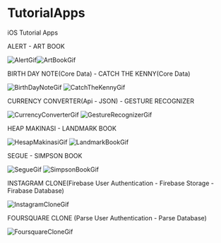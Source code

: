 # TutorialApps
iOS Tutorial Apps

ALERT - ART BOOK 


![AlertGif](https://user-images.githubusercontent.com/58392243/185426189-aff97361-8174-4aff-909f-010f6c0ac67a.gif)![ArtBookGif](https://user-images.githubusercontent.com/58392243/185426397-c8d4517e-aef6-4221-8360-44ec2f5fb669.gif)

BIRTH DAY NOTE(Core Data) - CATCH THE KENNY(Core Data)

![BirthDayNoteGif](https://user-images.githubusercontent.com/58392243/185425902-08fcea88-79a9-411d-b200-33b5769cc234.gif) ![CatchTheKennyGif](https://user-images.githubusercontent.com/58392243/185444136-b7e01d71-d43c-482b-8e73-b7d2083dfe14.gif)

CURRENCY CONVERTER(Api - JSON) - GESTURE RECOGNIZER

![CurrencyConverterGif](https://user-images.githubusercontent.com/58392243/185445205-3d3fec3a-7ce7-4931-894c-8f17dab3b220.gif) ![GestureRecognizerGif](https://user-images.githubusercontent.com/58392243/185445819-0f324028-a6db-410d-905e-2f860d765762.gif)

HEAP MAKINASI - LANDMARK BOOK

![HesapMakinasiGif](https://user-images.githubusercontent.com/58392243/185446339-c4725bc2-bd7e-4351-8744-ce47ba5455aa.gif) ![LandmarkBookGif](https://user-images.githubusercontent.com/58392243/185447332-406df8c4-67ec-4005-8bc0-af21c4f5ea00.gif)

SEGUE - SIMPSON BOOK

![SegueGif](https://user-images.githubusercontent.com/58392243/185447948-d64d95d8-1ba1-4e29-a159-18acfab4a10d.gif) ![SimpsonBookGif](https://user-images.githubusercontent.com/58392243/185448766-8490ba04-b69b-484c-a1be-e2577cc2d30d.gif)

INSTAGRAM CLONE(Firebase User Authentication - Firebase Storage - Firabase Database) 

![InstagramCloneGif](https://user-images.githubusercontent.com/58392243/185451155-61474aff-602c-4e55-92eb-1963bd6533c3.gif)

FOURSQUARE CLONE (Parse User Authentication - Parse Database)

![FoursquareCloneGif](https://user-images.githubusercontent.com/58392243/186670326-4e97d604-f4fb-4222-a66c-603bc3157d43.gif)


